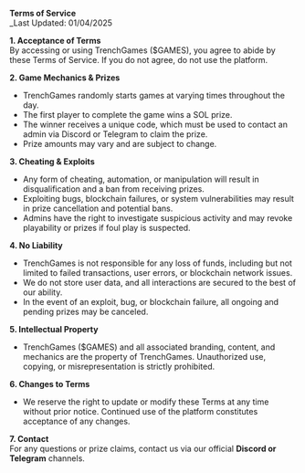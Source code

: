 **Terms of Service**  
_Last Updated: 01/04/2025

**1. Acceptance of Terms**  
By accessing or using TrenchGames ($GAMES), you agree to abide by these Terms of Service. If you do not agree, do not use the platform.

**2. Game Mechanics & Prizes**  
- TrenchGames randomly starts games at varying times throughout the day.
- The first player to complete the game wins a SOL prize.
- The winner receives a unique code, which must be used to contact an admin via Discord or Telegram to claim the prize.
- Prize amounts may vary and are subject to change.

**3. Cheating & Exploits**  
- Any form of cheating, automation, or manipulation will result in disqualification and a ban from receiving prizes.
- Exploiting bugs, blockchain failures, or system vulnerabilities may result in prize cancellation and potential bans.
- Admins have the right to investigate suspicious activity and may revoke playability or prizes if foul play is suspected.

**4. No Liability**  
- TrenchGames is not responsible for any loss of funds, including but not limited to failed transactions, user errors, or blockchain network issues.
- We do not store user data, and all interactions are secured to the best of our ability.
- In the event of an exploit, bug, or blockchain failure, all ongoing and pending prizes may be canceled.

**5. Intellectual Property**  
- TrenchGames ($GAMES) and all associated branding, content, and mechanics are the property of TrenchGames. Unauthorized use, copying, or misrepresentation is strictly prohibited.

**6. Changes to Terms**  
- We reserve the right to update or modify these Terms at any time without prior notice. Continued use of the platform constitutes acceptance of any changes.

**7. Contact**  
For any questions or prize claims, contact us via our official **Discord or Telegram** channels.
